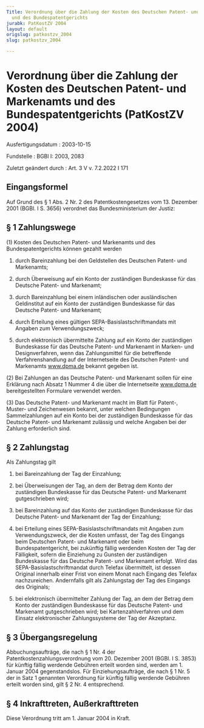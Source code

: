 ```yaml
---
Title: Verordnung über die Zahlung der Kosten des Deutschen Patent- und Markenamts
  und des Bundespatentgerichts
jurabk: PatKostZV 2004
layout: default
origslug: patkostzv_2004
slug: patkostzv_2004

---
```


# Verordnung über die Zahlung der Kosten des Deutschen Patent- und Markenamts und des Bundespatentgerichts (PatKostZV 2004)

Ausfertigungsdatum
:   2003-10-15

Fundstelle
:   BGBl I: 2003, 2083

Zuletzt geändert durch
:   Art. 3 V v. 7.2.2022 I 171



## Eingangsformel

Auf Grund des § 1 Abs. 2 Nr. 2 des Patentkostengesetzes vom 13.
Dezember 2001 (BGBl. I S. 3656) verordnet das Bundesministerium der
Justiz:


## § 1 Zahlungswege

(1) Kosten des Deutschen Patent- und Markenamts und des
Bundespatentgerichts können gezahlt werden

1.  durch Bareinzahlung bei den Geldstellen des Deutschen Patent- und
    Markenamts;


2.  durch Überweisung auf ein Konto der zuständigen Bundeskasse für das
    Deutsche Patent- und Markenamt;


3.  durch Bareinzahlung bei einem inländischen oder ausländischen
    Geldinstitut auf ein Konto der zuständigen Bundeskasse für das
    Deutsche Patent- und Markenamt;


4.  durch Erteilung eines gültigen SEPA-Basislastschriftmandats mit
    Angaben zum Verwendungszweck;


5.  durch elektronisch übermittelte Zahlung auf ein Konto der zuständigen
    Bundeskasse für das Deutsche Patent- und Markenamt in Marken- und
    Designverfahren, wenn das Zahlungsmittel für die betreffende
    Verfahrenshandlung auf der Internetseite des Deutschen Patent- und
    Markenamts www.dpma.de bekannt gegeben ist.




(2) Bei Zahlungen an das Deutsche Patent- und Markenamt sollen für
eine Erklärung nach Absatz 1 Nummer 4 die über die Internetseite
www.dpma.de bereitgestellten Formulare verwendet werden.

(3) Das Deutsche Patent- und Markenamt macht im Blatt für Patent-,
Muster- und Zeichenwesen bekannt, unter welchen Bedingungen
Sammelzahlungen auf ein Konto bei der zuständigen Bundeskasse für das
Deutsche Patent- und Markenamt zulässig und welche Angaben bei der
Zahlung erforderlich sind.


## § 2 Zahlungstag

Als Zahlungstag gilt

1.  bei Bareinzahlung der Tag der Einzahlung;


2.  bei Überweisungen der Tag, an dem der Betrag dem Konto der zuständigen
    Bundeskasse für das Deutsche Patent- und Markenamt gutgeschrieben
    wird;


3.  bei Bareinzahlung auf das Konto der zuständigen Bundeskasse für das
    Deutsche Patent- und Markenamt der Tag der Einzahlung;


4.  bei Erteilung eines SEPA-Basislastschriftmandats mit Angaben zum
    Verwendungszweck, der die Kosten umfasst, der Tag des Eingangs beim
    Deutschen Patent- und Markenamt oder beim Bundespatentgericht, bei
    zukünftig fällig werdenden Kosten der Tag der Fälligkeit, sofern die
    Einziehung zu Gunsten der zuständigen Bundeskasse für das Deutsche
    Patent- und Markenamt erfolgt. Wird das SEPA-Basislastschriftmandat
    durch Telefax übermittelt, ist dessen Original innerhalb einer Frist
    von einem Monat nach Eingang des Telefax nachzureichen. Andernfalls
    gilt als Zahlungstag der Tag des Eingangs des Originals;


5.  bei elektronisch übermittelter Zahlung der Tag, an dem der Betrag dem
    Konto der zuständigen Bundeskasse für das Deutsche Patent- und
    Markenamt gutgeschrieben wird; bei Kartenzahlverfahren und dem Einsatz
    elektronischer Zahlungssysteme der Tag der Akzeptanz.





## § 3 Übergangsregelung

Abbuchungsaufträge, die nach § 1 Nr. 4 der
Patentkostenzahlungsverordnung vom 20. Dezember 2001 (BGBl. I S. 3853)
für künftig fällig werdende Gebühren erteilt worden sind, werden am 1.
Januar 2004 gegenstandslos. Für Einziehungsaufträge, die nach § 1 Nr.
5 der in Satz 1 genannten Verordnung für künftig fällig werdende
Gebühren erteilt worden sind, gilt § 2 Nr. 4 entsprechend.


## § 4 Inkrafttreten, Außerkrafttreten

Diese Verordnung tritt am 1. Januar 2004 in Kraft.

